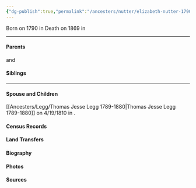 ```yaml
---
{"dg-publish":true,"permalink":"/ancesters/nutter/elizabeth-nutter-1790-1869/","tags":["Elizabeth-Nutter"]}
---
```


Born on  1790 in <!-- link to place -->
Death on 1869 in <!-- link to place -->

---
#### Parents

<!-- Link to father --> and <!-- Link to mother-->
#### Siblings
<!-- Link to sibling -->

---
#### Spouse and Children
[[Ancesters/Legg/Thomas Jesse Legg 1789-1880\|Thomas Jesse Legg 1789-1880]] on 4/19/1810 in <!-- link to place -->.
<!-- Link to child -->

#### Census Records

#### Land Transfers

#### Biography

#### Photos

#### Sources

